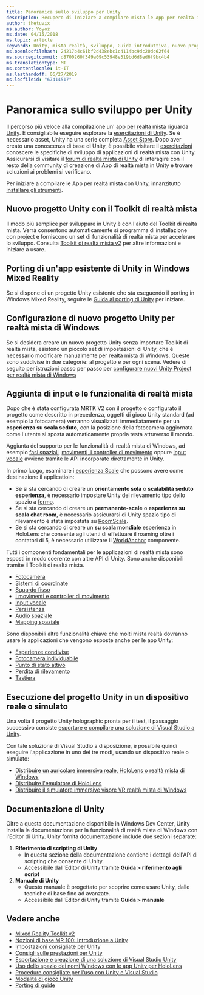 ```yaml
---
title: Panoramica sullo sviluppo per Unity
description: Recupero di iniziare a compilare mista le App per realtà in Unity.
author: thetuvix
ms.author: Yoyoz
ms.date: 04/15/2018
ms.topic: article
keywords: Unity, mista realtà, sviluppo, Guida introduttiva, nuovo progetto, portabilità, funzionalità, fotocamera, simulazione, emulazione, documentazione
ms.openlocfilehash: 24217b4c61bf2d438ebc1c4114bc9dc20dc62f64
ms.sourcegitcommit: d8700260f349a09c53948e519bd6d8ed6f9bc4b4
ms.translationtype: MT
ms.contentlocale: it-IT
ms.lasthandoff: 06/27/2019
ms.locfileid: "67414517"
---
```

# <a name="unity-development-overview"></a>Panoramica sullo sviluppo per Unity

Il percorso più veloce alla compilazione un' [app per realtà mista](app-views.md) riguarda [Unity](http://aka.ms/HoloLensUnity). È consigliabile eseguire esplorare la [esercitazioni di Unity](https://unity3d.com/learn/tutorials). Se è necessario asset, Unity ha una serie completa [Asset Store](https://www.assetstore.unity3d.com/). Dopo aver creato una conoscenza di base di Unity, è possibile visitare il [esercitazioni](tutorials.md) conoscere le specifiche di sviluppo di applicazioni di realtà mista con Unity. Assicurarsi di visitare il [forum di realtà mista di Unity](http://forum.unity3d.com/forums/hololens.102/) di interagire con il resto della community di creazione di App di realtà mista in Unity e trovare soluzioni ai problemi si verificano.


Per iniziare a compilare le App per realtà mista con Unity, innanzitutto [installare gli strumenti](install-the-tools.md). 

## <a name="new-unity-project-with-mixed-reality-toolkit"></a>Nuovo progetto Unity con il Toolkit di realtà mista 

Il modo più semplice per sviluppare in Unity è con l'aiuto del Toolkit di realtà mista. Verrà consentono automaticamente si programma di installazione con project e forniscono un set di funzionalità di realtà mista per accelerare lo sviluppo. Consulta [Toolkit di realtà mista v2](mrtk-getting-started.md) per altre informazioni e iniziare a usare. 

## <a name="porting-an-existing-unity-app-to-windows-mixed-reality"></a>Porting di un'app esistente di Unity in Windows Mixed Reality

Se si dispone di un progetto Unity esistente che sta eseguendo il porting in Windows Mixed Reality, seguire le [Guida al porting di Unity](porting-guides.md) per iniziare.

## <a name="configuring-new-unity-project-for-windows-mixed-reality"></a>Configurazione di nuovo progetto Unity per realtà mista di Windows

Se si desidera creare un nuovo progetto Unity senza importare Toolkit di realtà mista, esistono un piccolo set di impostazioni di Unity, che è necessario modificare manualmente per realtà mista di Windows. Queste sono suddivise in due categorie: al progetto e per ogni scena. Vedere di seguito per istruzioni passo per passo per [configurare nuovi Unity Project per realtà mista di Windows](Configure-Unity-Project.md)

## <a name="adding-mixed-reality-capabilities-and-inputs"></a>Aggiunta di input e le funzionalità di realtà mista

Dopo che è stata configurata MRTK V2 con il progetto o configurato il progetto come descritto in precedenza, oggetti di gioco Unity standard (ad esempio la fotocamera) verranno visualizzati immediatamente per un **esperienza su scala seduto**, con la posizione della fotocamera aggiornata come l'utente si sposta automaticamente propria testa attraverso il mondo.

Aggiunta del supporto per le funzionalità di realtà mista di Windows, ad esempio [fasi spaziali](coordinate-systems.md#spatial-coordinate-systems), [movimenti, i controller di movimento](gestures-and-motion-controllers-in-unity.md) oppure [input vocale](voice-input-in-unity.md) avviene tramite le API incorporate direttamente in Unity. 

In primo luogo, esaminare i [esperienza Scale](coordinate-systems.md) che possono avere come destinazione il applicatioin:
* Se si sta cercando di creare un **orientamento sola** o **scalabilità seduto esperienza**, è necessario impostare Unity del rilevamento tipo dello spazio a [fermo](coordinate-systems-in-unity.md#building-an-orientation-only-or-seated-scale-experience).
* Se si sta cercando di creare un **permanente-scale** o **esperienza su scala chat room**, è necessario assicurarsi di Unity spazio tipo di rilevamento è stata impostata su [RoomScale](coordinate-systems-in-unity.md#building-an-orientation-only-or-seated-scale-experience).
* Se si sta cercando di creare un **su scala mondiale** esperienza in HoloLens che consente agli utenti di effettuare il roaming oltre i contatori di 5, è necessario utilizzare il [WorldAnchor](coordinate-systems-in-unity.md#building-a-world-scale-experience) componente.

Tutti i componenti fondamentali per le applicazioni di realtà mista sono esposti in modo coerente con altre API di Unity. Sono anche disponibili tramite il Toolkit di realtà mista.
* [Fotocamera](camera-in-unity.md)
* [Sistemi di coordinate](coordinate-systems-in-unity.md)
* [Sguardo fisso](gaze-in-unity.md)
* [I movimenti e controller di movimento](gestures-and-motion-controllers-in-unity.md)
* [Input vocale](voice-input-in-unity.md)
* [Persistenza](persistence-in-unity.md)
* [Audio spaziale](spatial-sound-in-unity.md)
* [Mapping spaziale](spatial-mapping-in-unity.md)

Sono disponibili altre funzionalità chiave che molti mista realtà dovranno usare le applicazioni che vengono esposte anche per le app Unity:
* [Esperienze condivise](shared-experiences-in-unity.md)
* [Fotocamera individuabile](locatable-camera-in-unity.md)
* [Punto di stato attivo](focus-point-in-unity.md)
* [Perdita di rilevamento](tracking-loss-in-unity.md)
* [Tastiera](keyboard-input-in-unity.md)

## <a name="running-your-unity-project-on-a-real-or-simulated-device"></a>Esecuzione del progetto Unity in un dispositivo reale o simulato

Una volta il progetto Unity holographic pronta per il test, il passaggio successivo consiste [esportare e compilare una soluzione di Visual Studio a Unity](exporting-and-building-a-unity-visual-studio-solution.md).

Con tale soluzione di Visual Studio a disposizione, è possibile quindi eseguire l'applicazione in uno dei tre modi, usando un dispositivo reale o simulato:
* [Distribuire un auricolare immersiva reale, HoloLens o realtà mista di Windows](using-visual-studio.md)
* [Distribuire l'emulatore di HoloLens](using-the-hololens-emulator.md)
* [Distribuire il simulatore immersive visore VR realtà mista di Windows](using-the-windows-mixed-reality-simulator.md)

## <a name="unity-documentation"></a>Documentazione di Unity

Oltre a questa documentazione disponibile in Windows Dev Center, Unity installa la documentazione per la funzionalità di realtà mista di Windows con l'Editor di Unity. Unity fornita documentazione include due sezioni separate:
1. **Riferimento di scripting di Unity**
    * In questa sezione della documentazione contiene i dettagli dell'API di scripting che consente di Unity.
    * Accessibile dall'Editor di Unity tramite **Guida > riferimento agli script**
2. **Manuale di Unity**
    * Questo manuale è progettato per scoprire come usare Unity, dalle tecniche di base fino ad avanzate.
    * Accessibile dall'Editor di Unity tramite **Guida > manuale**

## <a name="see-also"></a>Vedere anche
* [Mixed Reality Toolkit v2](mrtk-getting-started.md)
* [Nozioni di base MR 100: Introduzione a Unity](holograms-100.md)
* [Impostazioni consigliate per Unity](recommended-settings-for-unity.md)
* [Consigli sulle prestazioni per Unity](performance-recommendations-for-unity.md)
* [Esportazione e creazione di una soluzione di Visual Studio Unity](exporting-and-building-a-unity-visual-studio-solution.md)
* [Uso dello spazio dei nomi Windows con le app Unity per HoloLens](using-the-windows-namespace-with-unity-apps-for-hololens.md)
* [Procedure consigliate per l'uso con Unity e Visual Studio](best-practices-for-working-with-unity-and-visual-studio.md)
* [Modalità di gioco Unity](unity-play-mode.md)
* [Porting di guide](porting-guides.md)
